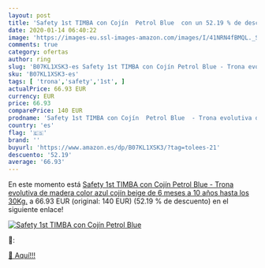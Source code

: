 ```yaml
---
layout: post
title: 'Safety 1st TIMBA con Cojín  Petrol Blue  con un 52.19 % de descuento'
date: 2020-01-14 06:40:22
image: 'https://images-eu.ssl-images-amazon.com/images/I/41NRN4fBMQL._SL400_.jpg'
comments: true
category: ofertas
author: ring
slug: 'B07KL1XSK3-es Safety 1st TIMBA con Cojín Petrol Blue - Trona evolutiva...'
sku: 'B07KL1XSK3-es'
tags: [ 'trona','safety','1st', ]
actualPrice: 66.93 EUR
currency: EUR
price: 66.93
comparePrice: 140 EUR
prodname: 'Safety 1st TIMBA con Cojín  Petrol Blue  - Trona evolutiva de madera color azul  cojín beige  de 6 meses a 10 años  hasta los 30Kg.'
country: 'es'
flag: '🇪🇸'
brand: ''
buyurl: 'https://www.amazon.es/dp/B07KL1XSK3/?tag=tolees-21'
descuento: '52.19'
average: '66.93'
---
```


En este momento está [Safety 1st TIMBA con Cojín  Petrol Blue  - Trona evolutiva de madera color azul  cojín beige  de 6 meses a 10 años  hasta los 30Kg.](https://www.amazon.es/dp/B07KL1XSK3/?tag=tolees-21) a 66.93 EUR (original: 140 EUR) (52.19 %  de descuento) en el siguiente enlace!

[![Safety 1st TIMBA con Cojín  Petrol Blue ](https://images-eu.ssl-images-amazon.com/images/I/41NRN4fBMQL._SL400_.jpg)](https://www.amazon.es/dp/B07KL1XSK3/?tag=tolees-21)

🔎:


[🛒 Aquí!!!](https://www.amazon.es/dp/B07KL1XSK3/?tag=tolees-21)
